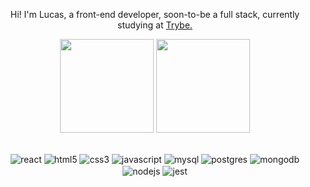 
<p align="center">
	Hi! I'm Lucas, a front-end developer, soon-to-be a full stack, currently studying at
  <a href="https://betrybe.com" target="_blank">Trybe.</a>
</p>

<div>
  <div align="center">
    <img style="display: inline_block" height="150em" src="https://github-readme-stats.vercel.app/api?username=lucas-caribe&show_icons=true&theme=react&include_all_commits=true&count_private=true" />
    <img style="display: inline_block" height="150em" src="https://github-readme-stats.vercel.app/api/top-langs/?username=lucas-caribe&layout=compact&langs_count=7&theme=react" />
  </div>
</div>

##
<div align="center">
  <img align="center" alt="react" src="https://img.shields.io/badge/React-20232A?style=for-the-badge&logo=react&logoColor=61DAFB" />
  <img align="center" alt="html5" src="https://img.shields.io/badge/HTML5-E34F26?style=for-the-badge&logo=html5&logoColor=white" />
  <img align="center" alt="css3" src="https://img.shields.io/badge/CSS3-1572B6?style=for-the-badge&logo=css3&logoColor=white" />
  <img align="center" alt="javascript" src="https://img.shields.io/badge/JavaScript-323330?style=for-the-badge&logo=javascript&logoColor=F7DF1E" />
<!--     <img align="center" alt="c++" src="https://img.shields.io/badge/C%2B%2B-00599C?style=for-the-badge&logo=c%2B%2B&logoColor=white" /> -->
<!--     <img align="center" alt="json" src="https://img.shields.io/badge/json-5E5C5C?style=for-the-badge&logo=json&logoColor=white" /> -->
  <img align="center" alt="mysql" src="https://img.shields.io/badge/MySQL-00000F?style=for-the-badge&logo=mysql&logoColor=white" />
  <img align="center" alt="postgres" src="https://img.shields.io/badge/PostgreSQL-316192?style=for-the-badge&logo=postgresql&logoColor=white" />
  <img align="center" alt="mongodb" src="https://img.shields.io/badge/MongoDB-4EA94B?style=for-the-badge&logo=mongodb&logoColor=white" />
  <img align="center" alt="nodejs" src="https://img.shields.io/badge/Node.js-339933?style=for-the-badge&logo=nodedotjs&logoColor=white" />
  <img align="center" alt="jest" src="https://img.shields.io/badge/Jest-C21325?style=for-the-badge&logo=jest&logoColor=white" />
</div>
